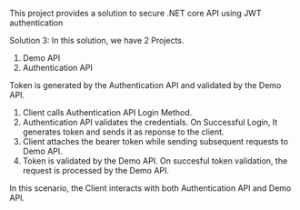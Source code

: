 This project provides a solution to secure .NET core API using JWT authentication

Solution 3:
In this solution, we have 2 Projects.
   1. Demo API 
   2. Authentication API   

Token is generated by the Authentication API and validated by the Demo API.

  1. Client calls Authentication API Login Method. 
  2. Authentication API validates the credentials. On Successful Login, It generates token and sends it as reponse to the client.
  3. Client attaches the bearer token while sending subsequent requests to Demo API.
  4. Token is validated by the Demo API. On succesful token validation, the request is processed by the Demo API.

In this scenario, the Client interacts with both Authentication API and Demo API. 